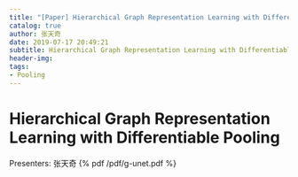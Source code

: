 ```yaml
---
title: "[Paper] Hierarchical Graph Representation Learning with Differentiable Pooling"
catalog: true
author: 张天奇
date: 2019-07-17 20:49:21
subtitle: Hierarchical Graph Representation Learning with Differentiable Pooling
header-img:
tags:
- Pooling
---
```

# Hierarchical Graph Representation Learning with Differentiable Pooling
Presenters: 张天奇
{% pdf /pdf/g-unet.pdf %}